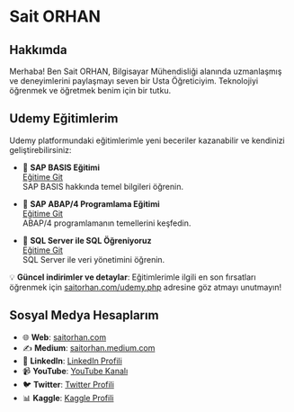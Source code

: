 # Sait ORHAN

## Hakkımda
Merhaba! Ben Sait ORHAN, Bilgisayar Mühendisliği alanında uzmanlaşmış ve deneyimlerini paylaşmayı seven bir Usta Öğreticiyim. Teknolojiyi öğrenmek ve öğretmek benim için bir tutku.

## Udemy Eğitimlerim
Udemy platformundaki eğitimlerimle yeni beceriler kazanabilir ve kendinizi geliştirebilirsiniz:

- 📘 **SAP BASIS Eğitimi**  
  [Eğitime Git](https://www.udemy.com/course/sap-basis-egitimi/?referralCode=763D1BA73386CD2A13E8)  
  SAP BASIS hakkında temel bilgileri öğrenin.

- 📙 **SAP ABAP/4 Programlama Eğitimi**  
  [Eğitime Git](https://www.udemy.com/course/sapabapprogramlama/?referralCode=4D0F06C484A69E9AF3AA)  
  ABAP/4 programlamanın temellerini keşfedin.

- 📗 **SQL Server ile SQL Öğreniyoruz**  
  [Eğitime Git](https://www.udemy.com/course/sqlogreniyoruz/?referralCode=E5EE7E0CFBB4A14A4994)  
  SQL Server ile veri yönetimini öğrenin.

💡 **Güncel indirimler ve detaylar**: Eğitimlerimle ilgili en son fırsatları öğrenmek için [saitorhan.com/udemy.php](https://saitorhan.com/udemy.php) adresine göz atmayı unutmayın!

## Sosyal Medya Hesaplarım
- 🌐 **Web**: [saitorhan.com](https://saitorhan.com)
- ✍️ **Medium**: [saitorhan.medium.com](https://saitorhan.medium.com)
- 💼 **LinkedIn**: [LinkedIn Profili](https://www.linkedin.com/in/saitorhan)
- 📹 **YouTube**: [YouTube Kanalı](https://www.youtube.com/saitorhan)
- 🐦 **Twitter**: [Twitter Profili](https://twitter.com/saitorhan)
- 📊 **Kaggle**: [Kaggle Profili](https://www.kaggle.com/saitorhan)
